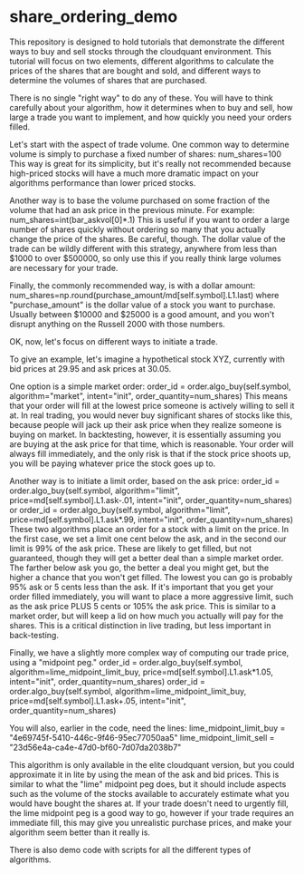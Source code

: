 # share_ordering_demo

This repository is designed to hold tutorials that demonstrate the different ways to buy and sell stocks through the 
cloudquant environment. This tutorial will focus on two elements, different algorithms to calculate the prices of
the shares that are bought and sold, and different ways to determine the volumes of shares that are purchased.

There is no single "right way" to do any of these. You will have to think carefully about your algorithm, how it
determines when to buy and sell, how large a trade you want to implement, and how quickly you need your orders filled.



Let's start with the aspect of trade volume. One common way to determine volume is simply to purchase a fixed number 
of shares:
num_shares=100
This way is great for its simplicity, but it's really not recommended because high-priced stocks will have a much more
dramatic impact on your algorithms performance than lower priced stocks.


Another way is to base the volume purchased on some fraction of the volume that had an ask price in the previous minute.
For example:
num_shares=int(bar_askvol[0]*.1)
This is useful if you want to order a large number of shares quickly without ordering so many that you actually change
the price of the shares. 
Be careful, though. The dollar value of the trade can be wildly different with this strategy, anywhere from less than
$1000 to over $500000, so only use this if you really think large volumes are necessary for your trade.


Finally, the commonly recommended way, is with a dollar amount:
num_shares=np.round(purchase_amount/md[self.symbol].L1.last)
where "purchase_amount" is the dollar value of a stock you want to purchase. Usually between $10000 and $25000 is a good
amount, and you won't disrupt anything on the Russell 2000 with those numbers.



OK, now, let's focus on different ways to initiate a trade.

To give an example, let's imagine a hypothetical stock XYZ, currently with bid prices at 29.95 and ask prices at
30.05. 

One option is a simple market order:
order_id = order.algo_buy(self.symbol, algorithm="market", intent="init", order_quantity=num_shares)
This means that your order will fill at the lowest price someone is actively willing to sell it at. 
In real trading, you would never buy significant shares of stocks like this, because people will jack up their ask
price when they realize someone is buying on market.
In backtesting, however, it is essentially assuming you are buying at the ask price for that time, which is reasonable.
Your order will always fill immediately, and the only risk is that if the stock price shoots up, you will be paying
whatever price the stock goes up to.

Another way is to initiate a limit order, based on the ask price:
order_id = order.algo_buy(self.symbol, algorithm="limit", price=md[self.symbol].L1.ask-.01, intent="init", order_quantity=num_shares)
or
order_id = order.algo_buy(self.symbol, algorithm="limit", price=md[self.symbol].L1.ask*.99, intent="init", order_quantity=num_shares)
These two algorithms place an order for a stock with a limit on the price. In the first case, we set a limit one cent 
below the ask, and in the second our limit is 99% of the ask price. These are likely to get filled, but not guaranteed,
though they will get a better deal than a simple market order. The farther below ask you go, the better a deal you might
get, but the higher a chance that you won't get filled. The lowest you can go is probably 95% ask or 5 cents less than 
the ask. 
If it's important that you get your order filled immediately, you will want to place a more aggressive limit, such as
the ask price PLUS 5 cents or 105% the ask price. This is similar to a market order, but will keep a lid on how much
you actually will pay for the shares.
This is a critical distinction in live trading, but less important in back-testing.

Finally, we have a slightly more complex way of computing our trade price, using a "midpoint peg." 
order_id = order.algo_buy(self.symbol, algorithm=lime_midpoint_limit_buy, price=md[self.symbol].L1.ask*1.05, intent="init", order_quantity=num_shares)
order_id = order.algo_buy(self.symbol, algorithm=lime_midpoint_limit_buy, price=md[self.symbol].L1.ask+.05, intent="init", order_quantity=num_shares)

You will also, earlier in the code, need the lines:
lime_midpoint_limit_buy = "4e69745f-5410-446c-9f46-95ec77050aa5"
lime_midpoint_limit_sell = "23d56e4a-ca4e-47d0-bf60-7d07da2038b7"

This algorithm is only available in the elite cloudquant version, but you could approximate it in lite by using the mean 
of the ask and bid prices. This is similar to what the "lime" midpoint peg does, but it should include aspects such as
the volume of the stocks available to accurately estimate what you would have bought the shares at.
If your trade doesn't need to urgently fill, the lime midpoint peg is a good way to go, however if your trade requires 
an immediate fill, this may give you unrealistic purchase prices, and make your algorithm seem better than it really is.

There is also demo code with scripts for all the different types of algorithms. 
